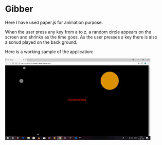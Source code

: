 # Gibber

Here I have used paper.js for animation purpose.

When the user press any key from a to z, a random circle appears on the screen and shrinks as the time goes. As the user presses a key there is also a sonud played on the back ground.

Here is a working sample of the application:

![](working.gif)
